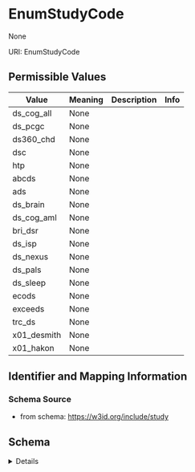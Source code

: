 # EnumStudyCode

None

URI: EnumStudyCode

## Permissible Values

| Value | Meaning | Description | Info |
| --- | --- | --- | --- |
| ds_cog_all | None |  | |
| ds_pcgc | None |  | |
| ds360_chd | None |  | |
| dsc | None |  | |
| htp | None |  | |
| abcds | None |  | |
| ads | None |  | |
| ds_brain | None |  | |
| ds_cog_aml | None |  | |
| bri_dsr | None |  | |
| ds_isp | None |  | |
| ds_nexus | None |  | |
| ds_pals | None |  | |
| ds_sleep | None |  | |
| ecods | None |  | |
| exceeds | None |  | |
| trc_ds | None |  | |
| x01_desmith | None |  | |
| x01_hakon | None |  | |



## Identifier and Mapping Information







### Schema Source


* from schema: https://w3id.org/include/study




## Schema

<details>
```yaml
name: enum_study_code
definition_uri: include:enum_study_code
from_schema: https://w3id.org/include/study
rank: 1000
permissible_values:
  ds_cog_all:
    text: ds_cog_all
    title: DS-COG-ALL
  ds_pcgc:
    text: ds_pcgc
    title: DS-PCGC
  ds360_chd:
    text: ds360_chd
    title: DS360-CHD
  dsc:
    text: dsc
    title: DSC
  htp:
    text: htp
    title: HTP
  abcds:
    text: abcds
    title: ABC-DS
  ads:
    text: ads
    title: ADS
  ds_brain:
    text: ds_brain
    title: DS-Brain
  ds_cog_aml:
    text: ds_cog_aml
    title: DS-COG-AML
  bri_dsr:
    text: bri_dsr
    title: BRI-DSR
  ds_isp:
    text: ds_isp
    title: DS-ISP
  ds_nexus:
    text: ds_nexus
    title: DS-Nexus
  ds_pals:
    text: ds_pals
    title: DS-PALS
  ds_sleep:
    text: ds_sleep
    title: DS-Sleep
  ecods:
    text: ecods
    title: ECODS
  exceeds:
    text: exceeds
    title: ExCEEDS
  trc_ds:
    text: trc_ds
    title: TRC-DS
  x01_desmith:
    text: x01_desmith
    title: X01-DeSmith
  x01_hakon:
    text: x01_hakon
    title: X01-Hakon

```
</details>
